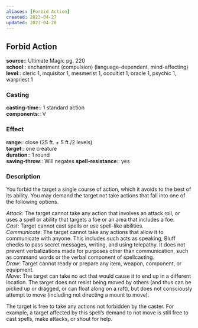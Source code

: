 ```yaml
---
aliases: [Forbid Action]
created: 2023-04-27
updated: 2023-04-28
---
```


## Forbid Action

**source**:: Ultimate Magic pg. 220  
**school**:: enchantment (compulsion) (language-dependent, mind-affecting)
**level**:: cleric 1, inquisitor 1, mesmerist 1, occultist 1, oracle 1, psychic 1, warpriest 1

### Casting

**casting-time**:: 1 standard action  
**components**:: V

### Effect

**range**:: close (25 ft. + 5 ft./2 levels)  
**target**:: one creature  
**duration**:: 1 round  
**saving-throw**:: Will negates
**spell-resistance**:: yes

### Description

You forbid the target a single course of action, which it avoids to the best of its ability. You may demand the target not take actions that fall into one of the following options.  
  
*Attack*: The target cannot take any action that involves an attack roll, or uses a spell or ability that targets a foe or an area that includes a foe.  
*Cast*: Target cannot cast spells or use spell-like abilities.  
*Communicate*: The target cannot take any actions that allow it to communicate with anyone. This includes such acts as speaking, Bluff checks to pass secret messages, writing, and using telepathy. It does not prevent verbalizations made for purposes other than communication, such as command words or the verbal component of spellcasting.  
*Draw*: Target cannot ready or prepare any item, weapon, component, or equipment.  
*Move*: The target can take no act that would cause it to end up in a different location. The target does not resist being moved by others (and thus can be picked up or dragged, or can float along on a raft), but does not consciously attempt to move (including not directing a mount to move).  
  
The target is free to take any actions not forbidden by the caster. For example, a target affected by this spell’s demand to not move is still free to cast spells, make attacks, or shout for help.

